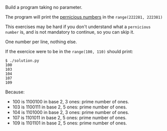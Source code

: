 Build a program taking no parameter.

The program will print the [pernicious
numbers](https://en.wikipedia.org/wiki/Pernicious_number) in the
`range(222281, 222381)`

This exercises may be hard if you don't understand what a `pernicious
number` is, and is not mandatory to continue, so you can skip it.

One number per line, nothing else.

If the exercice were to be in the `range(100, 110)` should print:

```
$ ./solution.py
100
103
104
107
109
```

Because:

 - 100 is 1100100 in base 2, 3 ones: prime number of ones.
 - 103 is 1100111 in base 2, 5 ones: prime number of ones.
 - 104 is 1101000 in base 2, 3 ones: prime number of ones.
 - 107 is 1101011 in base 2, 5 ones: prime number of ones.
 - 109 is 1101101 in base 2, 5 ones: prime number of ones.

